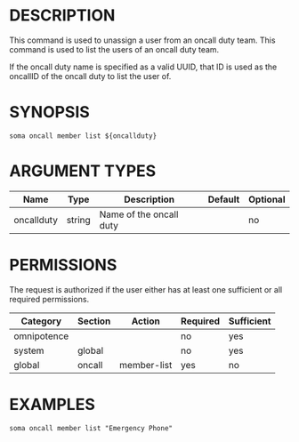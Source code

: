 # DESCRIPTION

This command is used to unassign a user from an oncall duty team.
This command is used to list the users of an oncall duty team.

If the oncall duty name is specified as a valid UUID, that ID is
used as the oncallID of the oncall duty to list the user of.

# SYNOPSIS

```
soma oncall member list ${oncallduty}
```

# ARGUMENT TYPES

Name | Type |     Description   | Default | Optional
 --- |  --- | ----------------- | ------- | --------
oncallduty | string | Name of the oncall duty | | no

# PERMISSIONS

The request is authorized if the user either has at least one
sufficient or all required permissions.

Category | Section | Action | Required | Sufficient
 ------- | ------- | ------ | -------- | ----------
omnipotence | | | no | yes
system | global | | no | yes
global | oncall | member-list | yes | no

# EXAMPLES

```
soma oncall member list "Emergency Phone"
```
